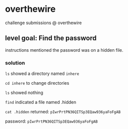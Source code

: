 # overthewire
 challenge submissions @ overthewire
 
## level goal: Find the password

instructions mentioned the password was on a hidden file.

### solution

  `ls` showed a directory named `inhere`
  
  `cd inhere` to change directories
  
  `ls` showed nothing
  
  `find` indicated a file named .hidden
  
  `cat .hidden` returned: `pIwrPrtPN36QITSp3EQaw936yaFoFgAB`
  
  password: `pIwrPrtPN36QITSp3EQaw936yaFoFgAB`

